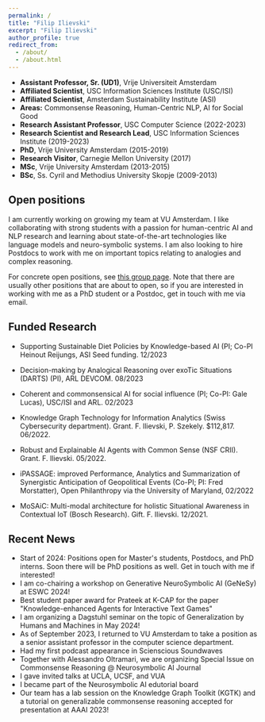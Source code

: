 ```yaml
---
permalink: /
title: "Filip Ilievski"
excerpt: "Filip Ilievski"
author_profile: true
redirect_from: 
  - /about/
  - /about.html
---
```


* **Assistant Professor, Sr. (UD1)**, Vrije Universiteit Amsterdam
* **Affiliated Scientist**, USC Information Sciences Institute (USC/ISI)
* **Affiliated Scientist**, Amsterdam Sustainability Institute (ASI)
* **Areas:** Commonsense Reasoning, Human-Centric NLP, AI for Social Good
* **Research Assistant Professor**, USC Computer Science (2022-2023)
* **Research Scientist and Research Lead**, USC Information Sciences Institute (2019-2023)
* **PhD**, Vrije University Amsterdam (2015-2019)
* **Research Visitor**, Carnegie Mellon University (2017)
* **MSc**, Vrije University Amsterdam (2013-2015)
* **BSc**, Ss. Cyril and Methodius University Skopje (2009-2013)

## Open positions
I am currently working on growing my team at VU Amsterdam. I like collaborating with strong students with a passion for human-centric AI and NLP research and learning about state-of-the-art technologies like language models and neuro-symbolic systems. I am also looking to hire Postdocs to work with me on important topics relating to analogies and complex reasoning. 

For concrete open positions, see [this group page](https://lr.cs.vu.nl/about/jobs). Note that there are usually other positions that are about to open, so if you are interested in working with me as a PhD student or a Postdoc, get in touch with me via email.


## Funded Research 

* Supporting Sustainable Diet Policies by Knowledge-based AI (PI; Co-PI Heinout Reijungs, ASI Seed funding. 12/2023

* Decision-making by Analogical Reasoning over exoTic Situations (DARTS) (PI), ARL DEVCOM. 08/2023

* Coherent and commonsensical AI for social influence (PI; Co-PI: Gale Lucas), USC/ISI and ARL. 02/2023

* Knowledge Graph Technology for Information Analytics (Swiss Cybersecurity department). Grant. F. Ilievski, P. Szekely. $112,817. 06/2022. 

* Robust and Explainable AI Agents with Common Sense (NSF CRII). Grant. F. Ilievski. 05/2022.

* iPASSAGE: improved Performance, Analytics and Summarization of Synergistic Anticipation of Geopolitical Events (Co-PI; PI: Fred Morstatter), Open Philanthropy via the University of Maryland, 02/2022

* MoSAiC: Multi-modal architecture for holistic Situational Awareness in Contextual IoT (Bosch Research). Gift. F. Ilievski. 12/2021.

## Recent News
* Start of 2024: Positions open for Master's students, Postdocs, and PhD interns. Soon there will be PhD positions as well. Get in touch with me if interested!
* I am co-chairing a workshop on Generative NeuroSymbolic AI (GeNeSy) at ESWC 2024!
* Best student paper award for Prateek at K-CAP for the paper "Knowledge-enhanced Agents for Interactive Text Games"
* I am organizing a Dagstuhl seminar on the topic of Generalization by Humans and Machines in May 2024!
* As of September 2023, I returned to VU Amsterdam to take a position as a senior assistant professor in the computer science department.
* Had my first podcast appearance in Scienscious Soundwaves
* Together with Alessandro Oltramari, we are organizing Special Issue on Commonsense Reasoning @ Neurosymbolic AI Journal
* I gave invited talks at UCLA, UCSF, and VUA
* I became part of the Neurosymbolic AI edutorial board
* Our team has a lab session on the Knowledge Graph Toolkit (KGTK) and a tutorial on generalizable commonsense reasoning accepted for presentation at AAAI 2023!

